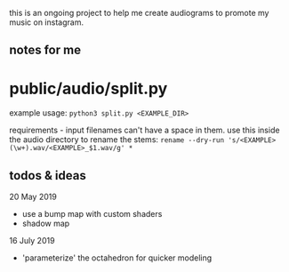 this is an ongoing project to help me create audiograms to promote my music on instagram.

## notes for me

# public/audio/split.py
example usage:
`python3 split.py <EXAMPLE_DIR>`

requirements - input filenames can't have a space in them.
use this inside the audio directory to rename the stems:
`rename --dry-run 's/<EXAMPLE> (\w+).wav/<EXAMPLE>_$1.wav/g' *`

## todos & ideas
20 May 2019
- use a bump map with custom shaders
- shadow map

16 July 2019
- 'parameterize' the octahedron for quicker modeling
